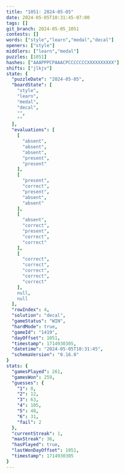 ```yaml
---
title: "1051: 2024-05-05"
date: 2024-05-05T10:31:45-07:00
tags: []
git_branch: 2024-05-05_1051
contests: []
words: ["style","learn","medal","decal"]
openers: ["style"]
middlers: ["learn","medal"]
puzzles: [1051]
hashes: ["AAAPPPCPAAACPCCCCCCCXXXXXXXXXX"]
shifts: ["jlkjv"]
state: {
  "puzzleDate": "2024-05-05",
  "boardState": [
    "style",
    "learn",
    "medal",
    "decal",
    "",
    ""
  ],
  "evaluations": [
    [
      "absent",
      "absent",
      "absent",
      "present",
      "present"
    ],
    [
      "present",
      "correct",
      "present",
      "absent",
      "absent"
    ],
    [
      "absent",
      "correct",
      "present",
      "correct",
      "correct"
    ],
    [
      "correct",
      "correct",
      "correct",
      "correct",
      "correct"
    ],
    null,
    null
  ],
  "rowIndex": 4,
  "solution": "decal",
  "gameStatus": "WIN",
  "hardMode": true,
  "gameId": "1419",
  "dayOffset": 1051,
  "timestamp": 1714930305,
  "datetime": "2024-05-05T10:31:45",
  "schemaVersion": "0.16.0"
}
stats: {
  "gamesPlayed": 261,
  "gamesWon": 259,
  "guesses": {
    "1": 0,
    "2": 12,
    "3": 63,
    "4": 105,
    "5": 48,
    "6": 31,
    "fail": 2
  },
  "currentStreak": 1,
  "maxStreak": 36,
  "hasPlayed": true,
  "lastWonDayOffset": 1051,
  "timestamp": 1714930305
}
---
```

<!-- more -->
